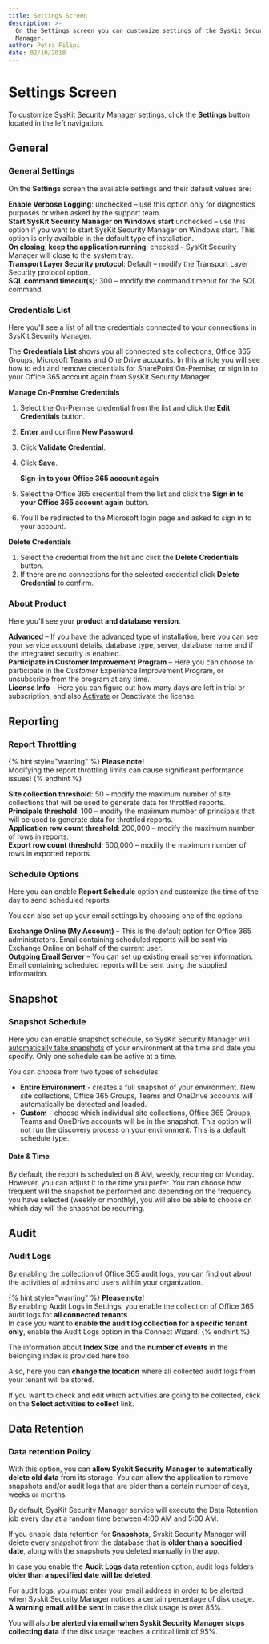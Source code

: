 ```yaml
---
title: Settings Screen
description: >-
  On the Settings screen you can customize settings of the SysKit Security
  Manager.
author: Petra Filipi
date: 02/10/2018
---
```


# Settings Screen

To customize SysKit Security Manager settings, click the **Settings** button located in the left navigation.

## General

### General Settings

On the **Settings** screen the available settings and their default values are:

**Enable Verbose Logging**: unchecked – use this option only for diagnostics purposes or when asked by the support team.  
**Start SysKit Security Manager on Windows start** unchecked – use this option if you want to start SysKit Security Manager on Windows start. This option is only available in the default type of installation.  
**On closing, keep the application running**: checked – SysKit Security Manager will close to the system tray.  
**Transport Layer Security protocol**: Default – modify the Transport Layer Security protocol option.  
**SQL command timeout\(s\)**: 300 – modify the command timeout for the SQL command.

### Credentials List

Here you'll see a list of all the credentials connected to your connections in SysKit Security Manager.

The **Credentials List** shows you all connected site collections, Office 365 Groups, Microsoft Teams and One Drive accounts. In this article you will see how to edit and remove credentials for SharePoint On-Premise, or sign in to your Office 365 account again from SysKit Security Manager.

**Manage On-Premise Credentials**

1. Select the On-Premise credential from the list and click the **Edit Credentials** button. 
2. **Enter** and confirm **New Password**. 
3. Click **Validate Credential**. 
4. Click **Save**.

   **Sign-in to your Office 365 account again**

5. Select the Office 365 credential from the list and click the **Sign in to your Office 365 account again** button.
6. You’ll be redirected to the Microsoft login page and asked to sign in to your account. 

**Delete Credentials**

1. Select the credential from the list and click the **Delete Credentials** button. 
2. If there are no connections for the selected credential click **Delete Credential** to confirm. 

### **About Product**

Here you'll see your **product and database version**.

**Advanced** – If you have the [advanced](../installation/) type of installation, here you can see your service account details, database type, server, database name and if the integrated security is enabled.  
**Participate in Customer Improvement Program** – Here you can choose to participate in the _Customer_ Experience Improvement Program, or unsubscribe from the program at any time.  
**License Info** – Here you can figure out how many days are left in trial or subscription, and also [Activate](../activation/) or Deactivate the license.

## **Reporting**

### **Report Throttling**

{% hint style="warning" %}
**Please note!**  
Modifying the report throttling limits can cause significant performance issues!
{% endhint %}

**Site collection threshold**: 50 – modify the maximum number of site collections that will be used to generate data for throttled reports.  
**Principals threshold**: 100 – modify the maximum number of principals that will be used to generate data for throttled reports.  
**Application row count threshold**: 200,000 – modify the maximum number of rows in reports.  
**Export row count threshold**: 500,000 – modify the maximum number of rows in exported reports.

### **Schedule Options**

Here you can enable **Report Schedule** option and customize the time of the day to send scheduled reports.

You can also set up your email settings by choosing one of the options:

**Exchange Online \(My Account\)** – This is the default option for Office 365 administrators. Email containing scheduled reports will be sent via Exchange Online on behalf of the current user.  
**Outgoing Email Server** – You can set up existing email server information. Email containing scheduled reports will be sent using the supplied information.

## **Snapshot**

### **Snapshot Schedule**

Here you can enable snapshot schedule, so SysKit Security Manager will [automatically take snapshots](../how-to/scheduled-snapshots.md) of your environment at the time and date you specify. Only one schedule can be active at a time.

You can choose from two types of schedules:

* **Entire Environment** - creates a full snapshot of your environment. New site collections, Office 365 Groups, Teams and OneDrive accounts will automatically be detected and loaded.
* **Custom** - choose which individual site collections, Office 365 Groups, Teams and OneDrive accounts will be in the snapshot. This option will not run the discovery process on your environment. This is a default schedule type.

#### **Date & Time**

By default, the report is scheduled on 8 AM, weekly, recurring on Monday. However, you can adjust it to the time you prefer. You can choose how frequent will the snapshot be performed and depending on the frequency you have selected \(weekly or monthly\), you will also be able to choose on which day will the snapshot be recurring.

## **Audit**

### **Audit Logs**

By enabling the collection of Office 365 audit logs, you can find out about the activities of admins and users within your organization.

{% hint style="warning" %}
**Please note!**  
By enabling Audit Logs in Settings, you enable the collection of Office 365 audit logs for **all connected tenants**.  
In case you want to **enable the audit log collection for a specific tenant only**, enable the Audit Logs option in the Connect Wizard.
{% endhint %}

The information about **Index Size** and the **number of events** in the belonging index is provided here too.

Also, here you can **change the location** where all collected audit logs from your tenant will be stored.

If you want to check and edit which activities are going to be collected, click on the **Select activities to collect** link.

## **Data Retention**

### **Data retention Policy**

With this option, you can **allow Syskit Security Manager to automatically delete old data** from its storage. You can allow the application to remove snapshots and/or audit logs that are older than a certain number of days, weeks or months.

By default, SysKit Security Manager service will execute the Data Retention job every day at a random time between 4:00 AM and 5:00 AM.

If you enable data retention for **Snapshots**, Syskit Security Manager will delete every snapshot from the database that is **older than a specified date**, along with the snapshots you deleted manually in the app.

In case you enable the **Audit Logs** data retention option, audit logs folders **older than a specified date will be deleted**.

For audit logs, you must enter your email address in order to be alerted when Syskit Security Manager notices a certain percentage of disk usage. **A** **warning email will be sent** in case the disk usage is over 85%.

You will also **be alerted via email when Syskit Security Manager stops collecting data** if the disk usage reaches a critical limit of 95%.

